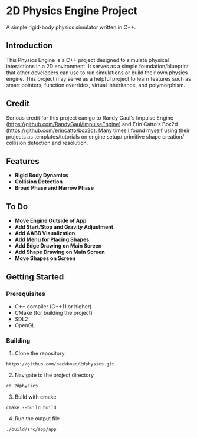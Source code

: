 # 2D Physics Engine Project

A simple rigid-body physics simulator written in C++.

## Introduction

This Physics Engine is a C++ project designed to simulate physical interactions in a 2D environment. It serves as a
simple foundation/blueprint that other developers can use to run simulations or build their own physics engine. This
project may serve as a helpful project to learn features such as smart pointers, function overrides, virtual
inheritance, and polymorphism.

## Credit

Serious credit for this project can go to Randy Gaul's Impulse Engine (https://github.com/RandyGaul/ImpulseEngine) and
Erin Catto's Box2d (https://github.com/erincatto/box2d). Many times I found myself using their projects as
templates/tutorials on engine setup/ primitive shape creation/ collision detection and resolution.

## Features

- **Rigid Body Dynamics**
- **Collision Detection**
- **Broad Phase and Narrow Phase**

## To Do

- **Move Engine Outside of App**
- **Add Start/Stop and Gravity Adjustment**
- **Add AABB Visualization**
- **Add Menu for Placing Shapes**
- **Add Edge Drawing on Main Screen**
- **Add Shape Drawing on Main Screen**
- **Move Shapes on Screen**

## Getting Started

### Prerequisites

- C++ compiler (C++11 or higher)
- CMake (for building the project)
- SDL2
- OpenGL

### Building

1. Clone the repository:

```
https://github.com/beckboan/2dphysics.git
```

2. Navigate to the project directory

```
cd 2dphysics
```

3. Build with cmake

```
cmake --build build 
```

4. Run the output file

```
./build/src/app/app
```





